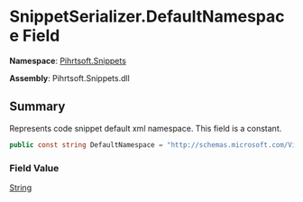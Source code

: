 # SnippetSerializer\.DefaultNamespace Field

**Namespace**: [Pihrtsoft.Snippets](../../README.md)

**Assembly**: Pihrtsoft\.Snippets\.dll

## Summary

Represents code snippet default xml namespace\. This field is a constant\.

```csharp
public const string DefaultNamespace = "http://schemas.microsoft.com/VisualStudio/2005/CodeSnippet"
```

### Field Value

[String](https://docs.microsoft.com/en-us/dotnet/api/system.string)